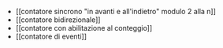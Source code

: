- [[contatore sincrono "in avanti e all'indietro" modulo 2 alla n]]
- [[contatore bidirezionale]]
- [[contatore con abilitazione al conteggio]]
- [[contatore di eventi]]